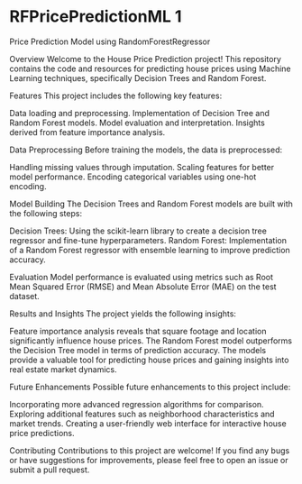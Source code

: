 # RFPricePredictionML 1
Price Prediction Model using RandomForestRegressor

Overview
Welcome to the House Price Prediction project! This repository contains the code and resources for predicting house prices using Machine Learning techniques, specifically Decision Trees and Random Forest.

Features
This project includes the following key features:

Data loading and preprocessing.
Implementation of Decision Tree and Random Forest models.
Model evaluation and interpretation.
Insights derived from feature importance analysis.

Data Preprocessing
Before training the models, the data is preprocessed:

Handling missing values through imputation.
Scaling features for better model performance.
Encoding categorical variables using one-hot encoding.

Model Building
The Decision Trees and Random Forest models are built with the following steps:

Decision Trees: Using the scikit-learn library to create a decision tree regressor and fine-tune hyperparameters.
Random Forest: Implementation of a Random Forest regressor with ensemble learning to improve prediction accuracy.

Evaluation
Model performance is evaluated using metrics such as Root Mean Squared Error (RMSE) and Mean Absolute Error (MAE) on the test dataset.

Results and Insights
The project yields the following insights:

Feature importance analysis reveals that square footage and location significantly influence house prices.
The Random Forest model outperforms the Decision Tree model in terms of prediction accuracy.
The models provide a valuable tool for predicting house prices and gaining insights into real estate market dynamics.

Future Enhancements
Possible future enhancements to this project include:

Incorporating more advanced regression algorithms for comparison.
Exploring additional features such as neighborhood characteristics and market trends.
Creating a user-friendly web interface for interactive house price predictions.

Contributing
Contributions to this project are welcome! If you find any bugs or have suggestions for improvements, please feel free to open an issue or submit a pull request.

